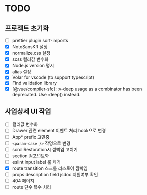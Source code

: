 # TODO

## 프로젝트 초기화

- [ ] prettier plugin sort-imports
- [x] NotoSansKR 설정
- [x] normalize.css 설정
- [x] scss 컬러값 변수화
- [x] Node.js version 명시
- [x] alias 설정
- [x] Volar for vscode (to support typescript)
- [x] Find validation library
- [x] [@vue/compiler-sfc] ::v-deep usage as a combinator has been deprecated. Use :deep(<inner-selector>) instead.

## 사업상세 UI 작업

- [ ] 컬러값 변수화
- [ ] Drawer 관련 element 이벤트 처리 hook으로 변경
- [ ] App\* prefix 고민중
- [ ] `<param-case />` 작명으로 변경
- [ ] scrollRestoration시 깜빡임 고치기
- [ ] section 컴포넌트화
- [ ] eslint input label 룰 제거
- [x] route transition 스크롤 리스토어 깜빡임
- [ ] props description field jsdoc 지원여부 확인
- [ ] 404 페이지
- [ ] route 단수 복수 처리
